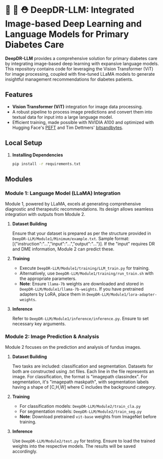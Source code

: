 # 🦙 👀 ⛑ DeepDR-LLM: Integrated Image-based Deep Learning and Language Models for Primary Diabetes Care

**DeepDR-LLM** provides a comprehensive solution for primary diabetes care by integrating image-based deep learning with expansive language models. This repository contains code for leveraging the Vision Transformer (ViT) for image processing, coupled with fine-tuned LLaMA models to generate insightful management recommendations for diabetes patients.

## Features

- **Vision Transformer (ViT)** integration for image data processing.
- A robust pipeline to process image predictions and convert them into textual data for input into a large language model.
- Efficient training, made possible with NVIDIA A100 and optimized with Hugging Face's [PEFT](https://github.com/huggingface/peft) and Tim Dettmers' [bitsandbytes](https://github.com/TimDettmers/bitsandbytes).

## Local Setup

1. **Installing Dependencies**

   ```bash
   pip install -r requirements.txt
   ```

## Modules

### Module 1: Language Model (LLaMA) Integration

Module 1, powered by LLaMA, excels at generating comprehensive diagnostic and therapeutic recommendations. Its design allows seamless integration with outputs from Module 2.

1. **Dataset Building**

   Ensure that your dataset is prepared as per the structure provided in `DeepDR-LLM/Module1/Minimum/example.txt`. Sample format: [{"instruction":"...","input":"...","output":"..."}]. If the "input" requires DR and DME information, Module 2 can predict these.

2. **Training**

   - Execute `DeepDR-LLM/Module1/training/LLM_train.py` for training.
   - Alternatively, use `DeepDR-LLM/Module1/training/run_train.sh` with the appropriate parameters.
   - **Note**: Ensure `llama-7b` weights are downloaded and stored in `DeepDR-LLM/Module1/llama-7b-weights`. If you have pretrained adapters by LoRA, place them in `DeepDR-LLM/Module1/lora-adapter-weights`.

3. **Inference**

   Refer to `DeepDR-LLM/Module1/inference/inference.py`. Ensure to set necessary key arguments.

### Module 2: Image Prediction & Analysis

Module 2 focuses on the prediction and analysis of fundus images.

1. **Dataset Building**

   Two tasks are included: classification and segmentation. Datasets for both are constructed using .txt files. Each line in the file represents an image. For classification, the format is "imagepath classindex". For segmentation, it's "imagepath maskpath", with segmentation labels having a shape of [C,H,W] where C includes the background category.

2. **Training**

   - For classification models: `DeepDR-LLM/Module2/train_cla.py`
   - For segmentation models: `DeepDR-LLM/Module2/train_seg.py`
   - **Note**: Download pretrained `vit-base` weights from ImageNet before training.

3. **Inference**

   Use `DeepDR-LLM/Module2/test.py` for testing. Ensure to load the trained weights into the respective models. The results will be saved accordingly.

